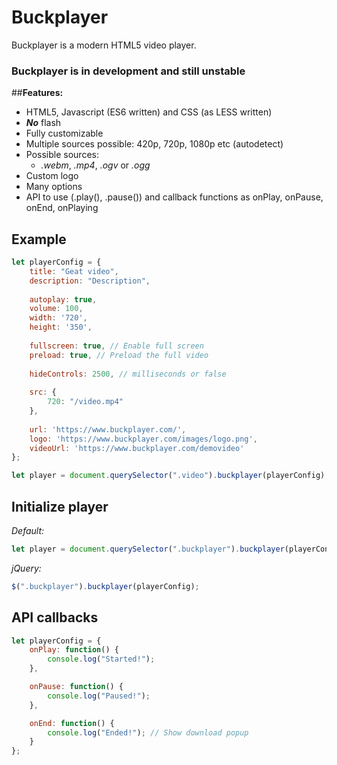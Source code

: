 # Buckplayer
Buckplayer is a modern HTML5 video player.

### **Buckplayer is in development and still unstable**

##**Features:**
* HTML5, Javascript (ES6 written) and CSS (as LESS written)
* _**No**_ flash
* Fully customizable
* Multiple sources possible: 420p, 720p, 1080p etc (autodetect)
* Possible sources:
    * _.webm_, _.mp4_, _.ogv_ or _.ogg_
* Custom logo
* Many options
* API to use (.play(), .pause()) and callback functions as onPlay, onPause, onEnd, onPlaying

## Example
````javascript 1.8
let playerConfig = {
    title: "Geat video",
    description: "Description",
    
    autoplay: true,
    volume: 100,
    width: '720',
    height: '350',
    
    fullscreen: true, // Enable full screen
    preload: true, // Preload the full video
    
    hideControls: 2500, // milliseconds or false
    
    src: {
        720: "/video.mp4"
    },
    
    url: 'https://www.buckplayer.com/',
    logo: 'https://www.buckplayer.com/images/logo.png',
    videoUrl: 'https://www.buckplayer.com/demovideo'
};

let player = document.querySelector(".video").buckplayer(playerConfig);
````

## Initialize player

*Default:*
````javascript 1.8
let player = document.querySelector(".buckplayer").buckplayer(playerConfig);
````

*jQuery:*
````javascript 1.8
$(".buckplayer").buckplayer(playerConfig);
````

## API callbacks
````javascript 1.8
let playerConfig = {
    onPlay: function() {
        console.log("Started!");
    },

    onPause: function() {
        console.log("Paused!");
    },

    onEnd: function() {
        console.log("Ended!"); // Show download popup
    }
};
````
